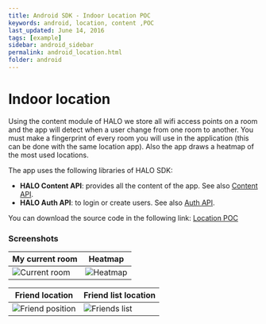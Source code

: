 ```yaml
---
title: Android SDK - Indoor Location POC
keywords: android, location, content ,POC
last_updated: June 14, 2016
tags: [example]
sidebar: android_sidebar
permalink: android_location.html
folder: android
---
```


# Indoor location

Using the content module of HALO we store all wifi access points on a room and the app will detect when a user change from one room to another. You must make a fingerprint of every room you will use in the application (this can be done with the same location app). Also the app draws a heatmap of the most used locations.

The app uses the following libraries of HALO SDK:

- **HALO Content API**: provides all the content of the app. See also [Content API](./android_content_overview.html).
- **HALO Auth API**: to login or create users. See also [Auth API](./android_auth_overview.html).

You can download the source code in the following link: [Location POC](https://github.com/mobgen/halo-android/tree/develop/sdk-samples/halo-location)

<!--- You can try this app in the following link: [Location POC](https://google.com) -->

### Screenshots

| My current room | Heatmap |
|-----------------|---------|
| ![Current room](./images/myroom.png) | ![Heatmap](./images/heatmap.png)|


|Friend location | Friend list location|
|------------------|---------------------|
| ![Friend position](./images/friend.png)| ![Friends list](./images/friendlist.png)|